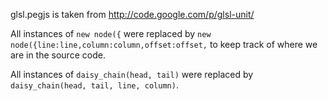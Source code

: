 glsl.pegjs is taken from http://code.google.com/p/glsl-unit/



All instances of `new node({` were replaced by `new node({line:line,column:column,offset:offset,` to keep track of where we are in the source code.

All instances of `daisy_chain(head, tail)` were replaced by `daisy_chain(head, tail, line, column)`.
